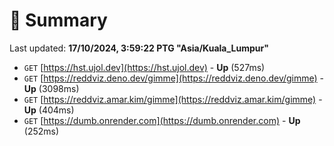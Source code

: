 # 📖 Summary
Last updated: **17/10/2024, 3:59:22 PTG "Asia/Kuala_Lumpur"**

- `GET` [https://hst.ujol.dev](https://hst.ujol.dev) - **Up** (527ms)
- `GET` [https://reddviz.deno.dev/gimme](https://reddviz.deno.dev/gimme) - **Up** (3098ms)
- `GET` [https://reddviz.amar.kim/gimme](https://reddviz.amar.kim/gimme) - **Up** (404ms)
- `GET` [https://dumb.onrender.com](https://dumb.onrender.com) - **Up** (252ms)
